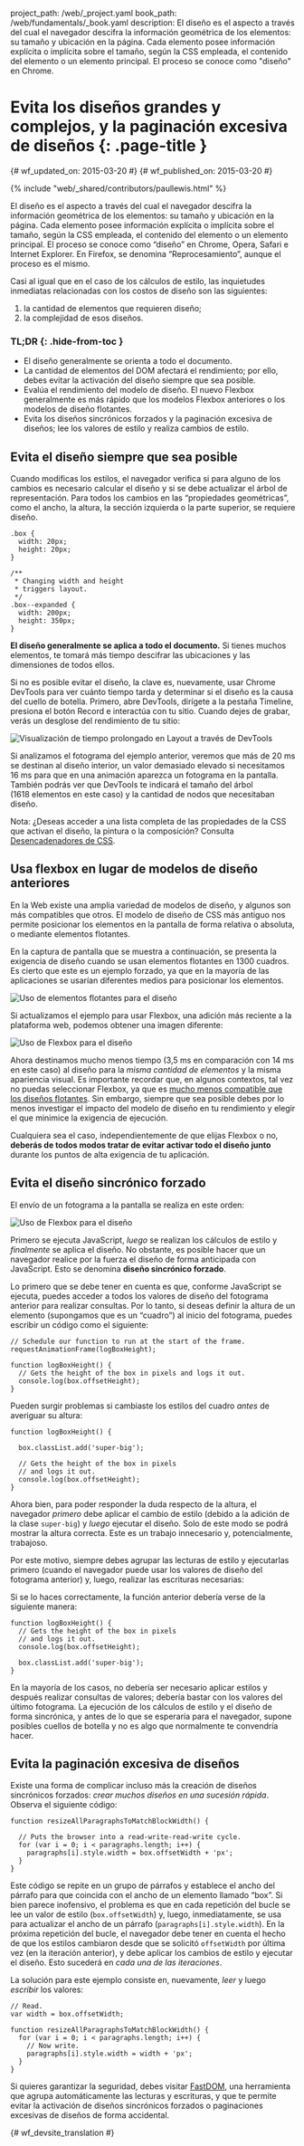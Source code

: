 project_path: /web/_project.yaml
book_path: /web/fundamentals/_book.yaml
description: El diseño es el aspecto a través del cual el navegador descifra la información geométrica de los elementos: su tamaño y ubicación en la página. Cada elemento posee información explícita o implícita sobre el tamaño, según la CSS empleada, el contenido del elemento o un elemento principal. El proceso se conoce como "diseño" en Chrome.

# Evita los diseños grandes y complejos, y la paginación excesiva de diseños {: .page-title }

{# wf_updated_on: 2015-03-20 #}
{# wf_published_on: 2015-03-20 #}

{% include "web/_shared/contributors/paullewis.html" %}

El diseño es el aspecto a través del cual el navegador descifra la información geométrica de los 
elementos: su tamaño y ubicación en la página. Cada elemento posee información 
explícita o implícita sobre el tamaño, según la CSS empleada, el 
contenido del elemento o un elemento principal. El proceso se conoce como “diseño” 
en Chrome, Opera, Safari e Internet Explorer. En Firefox, se denomina 
“Reprocesamiento”, aunque el proceso es el mismo.

Casi al igual que en el caso de los cálculos de estilo, las inquietudes inmediatas relacionadas con los costos de diseño son las siguientes:

1. la cantidad de elementos que requieren diseño;
2. la complejidad de esos diseños.

### TL;DR {: .hide-from-toc }

* El diseño generalmente se orienta a todo el documento.
* La cantidad de elementos del DOM afectará el rendimiento; por ello, debes evitar la activación del diseño siempre que sea posible.
* Evalúa el rendimiento del modelo de diseño. El nuevo Flexbox generalmente es más rápido que los modelos Flexbox anteriores o los modelos de diseño flotantes.
* Evita los diseños sincrónicos forzados y la paginación excesiva de diseños; lee los valores de estilo y realiza cambios de estilo.

## Evita el diseño siempre que sea posible

Cuando modificas los estilos, el navegador verifica si para alguno de los cambios es necesario calcular el diseño y si se debe actualizar el árbol de representación. Para todos los cambios en las “propiedades geométricas”, como el ancho, la altura, la sección izquierda o la parte superior, se requiere diseño.


    .box {
      width: 20px;
      height: 20px;
    }

    /**
     * Changing width and height
     * triggers layout.
     */
    .box--expanded {
      width: 200px;
      height: 350px;
    }


**El diseño generalmente se aplica a todo el documento.** Si tienes muchos elementos, te tomará más tiempo descifrar las ubicaciones y las dimensiones de todos ellos.

Si no es posible evitar el diseño, la clave es, nuevamente, usar Chrome DevTools para ver cuánto tiempo tarda y determinar si el diseño es la causa del cuello de botella. Primero, abre DevTools, dirígete a la pestaña Timeline, presiona el botón Record e interactúa con tu sitio. Cuando dejes de grabar, verás un desglose del rendimiento de tu sitio:

<img src="images/avoid-large-complex-layouts-and-layout-thrashing/big-layout.jpg" alt="Visualización de tiempo prolongado en Layout a través de DevTools" />

Si analizamos el fotograma del ejemplo anterior, veremos que más de 20 ms se destinan al diseño interior, un valor demasiado elevado si necesitamos 16 ms para que en una animación aparezca un fotograma en la pantalla. También podrás ver que DevTools te indicará el tamaño del árbol (1618 elementos en este caso) y la cantidad de nodos que necesitaban diseño.

Nota: ¿Deseas acceder a una lista completa de las propiedades de la CSS que activan el diseño, la pintura o la composición? Consulta [Desencadenadores de CSS](https://csstriggers.com).

## Usa flexbox en lugar de modelos de diseño anteriores

En la Web existe una amplia variedad de modelos de diseño, y algunos son más compatibles que otros. El modelo de diseño de CSS más antiguo nos permite posicionar los elementos en la pantalla de forma relativa o absoluta, o mediante elementos flotantes.

En la captura de pantalla que se muestra a continuación, se presenta la exigencia de diseño cuando se usan elementos flotantes en 1300 cuadros. Es cierto que este es un ejemplo forzado, ya que en la mayoría de las aplicaciones se usarían diferentes medios para posicionar los elementos.

<img src="images/avoid-large-complex-layouts-and-layout-thrashing/layout-float.jpg" alt="Uso de elementos flotantes para el diseño" />

Si actualizamos el ejemplo para usar Flexbox, una adición más reciente a la plataforma web, podemos obtener una imagen diferente:

<img src="images/avoid-large-complex-layouts-and-layout-thrashing/layout-flex.jpg" alt="Uso de Flexbox para el diseño" />

Ahora destinamos mucho menos tiempo (3,5 ms en comparación con 14 ms en este caso) al diseño para la _misma cantidad de elementos_ y la misma apariencia visual. Es importante recordar que, en algunos contextos, tal vez no puedas seleccionar Flexbox, ya que es [mucho menos compatible que los diseños flotantes](http://caniuse.com/#search=flexbox). Sin embargo, siempre que sea posible debes por lo menos investigar el impacto del modelo de diseño en tu rendimiento y elegir el que minimice la exigencia de ejecución.

Cualquiera sea el caso, independientemente de que elijas Flexbox o no, **deberás de todos modos tratar de evitar activar todo el diseño junto** durante los puntos de alta exigencia de tu aplicación.

## Evita el diseño sincrónico forzado

El envío de un fotograma a la pantalla se realiza en este orden:

<img src="images/avoid-large-complex-layouts-and-layout-thrashing/frame.jpg" alt="Uso de Flexbox para el diseño" />

Primero se ejecuta JavaScript, _luego_ se realizan los cálculos de estilo y _finalmente_ se aplica el diseño. No obstante, es posible hacer que un navegador realice por la fuerza el diseño de forma anticipada con JavaScript. Esto se denomina **diseño sincrónico forzado**.

Lo primero que se debe tener en cuenta es que, conforme JavaScript se ejecuta, puedes acceder a todos los valores de diseño del fotograma anterior para realizar consultas. Por lo tanto, si deseas definir la altura de un elemento (supongamos que es un “cuadro”) al inicio del fotograma, puedes escribir un código como el siguiente:


    // Schedule our function to run at the start of the frame.
    requestAnimationFrame(logBoxHeight);

    function logBoxHeight() {
      // Gets the height of the box in pixels and logs it out.
      console.log(box.offsetHeight);
    }


Pueden surgir problemas si cambiaste los estilos del cuadro _antes_ de averiguar su altura:


    function logBoxHeight() {

      box.classList.add('super-big');

      // Gets the height of the box in pixels
      // and logs it out.
      console.log(box.offsetHeight);
    }


Ahora bien, para poder responder la duda respecto de la altura, el navegador _primero_ debe aplicar el cambio de estilo (debido a la adición de la clase `super-big`) y _luego_ ejecutar el diseño. Solo de este modo se podrá mostrar la altura correcta. Este es un trabajo innecesario y, potencialmente, trabajoso.

Por este motivo, siempre debes agrupar las lecturas de estilo y ejecutarlas primero (cuando el navegador puede usar los valores de diseño del fotograma anterior) y, luego, realizar las escrituras necesarias:

Si se lo haces correctamente, la función anterior debería verse de la siguiente manera:


    function logBoxHeight() {
      // Gets the height of the box in pixels
      // and logs it out.
      console.log(box.offsetHeight);

      box.classList.add('super-big');
    }


En la mayoría de los casos, no debería ser necesario aplicar estilos y después realizar consultas de valores; debería bastar con los valores del último fotograma. La ejecución de los cálculos de estilo y el diseño de forma sincrónica, y antes de lo que se esperaría para el navegador, supone posibles cuellos de botella y no es algo que normalmente te convendría hacer.

##  Evita la paginación excesiva de diseños
Existe una forma de complicar incluso más la creación de diseños sincrónicos forzados: _crear muchos diseños en una sucesión rápida_. Observa el siguiente código:


    function resizeAllParagraphsToMatchBlockWidth() {

      // Puts the browser into a read-write-read-write cycle.
      for (var i = 0; i < paragraphs.length; i++) {
        paragraphs[i].style.width = box.offsetWidth + 'px';
      }
    }


Este código se repite en un grupo de párrafos y establece el ancho del párrafo para que coincida con el ancho de un elemento llamado “box”. Si bien parece inofensivo, el problema es que en cada repetición del bucle se lee un valor de estilo (`box.offsetWidth`) y, luego, inmediatamente, se usa para actualizar el ancho de un párrafo (`paragraphs[i].style.width`). En la próxima repetición del bucle, el navegador debe tener en cuenta el hecho de que los estilos cambiaron desde que se solicitó `offsetWidth` por última vez (en la iteración anterior), y debe aplicar los cambios de estilo y ejecutar el diseño. Esto sucederá en _cada una de las iteraciones_.

La solución para este ejemplo consiste en, nuevamente, _leer_ y luego _escribir_ los valores:


    // Read.
    var width = box.offsetWidth;

    function resizeAllParagraphsToMatchBlockWidth() {
      for (var i = 0; i < paragraphs.length; i++) {
        // Now write.
        paragraphs[i].style.width = width + 'px';
      }
    }


Si quieres garantizar la seguridad, debes visitar [FastDOM](https://github.com/wilsonpage/fastdom), una herramienta que agrupa automáticamente las lecturas y escrituras, y que te permite evitar la activación de diseños sincrónicos forzados o paginaciones excesivas de diseños de forma accidental.


{# wf_devsite_translation #}
